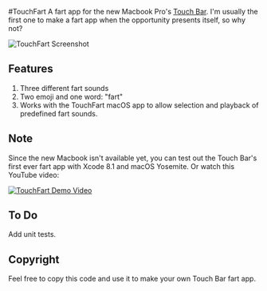#TouchFart
A fart app for the new Macbook Pro's [Touch Bar](https://developer.apple.com/macos/touch-bar/). I'm usually the first one to make a fart app when the opportunity presents itself, so why not?

![TouchFart Screenshot](http://i.imgur.com/RTGB9vT.png)

## Features
1. Three different fart sounds
2. Two emoji and one word: "fart"
3. Works with the TouchFart macOS app to allow selection and playback of predefined fart sounds.

## Note
Since the new Macbook isn't available yet, you can test out the Touch Bar's first ever fart app with Xcode 8.1 and macOS Yosemite. Or watch this YouTube video:

[![TouchFart Demo Video](http://img.youtube.com/vi/R6HVyaZpTgM/0.jpg)](http://www.youtube.com/watch?v=R6HVyaZpTgM "TouchFart")

## To Do
Add unit tests.

## Copyright
Feel free to copy this code and use it to make your own Touch Bar fart app.
